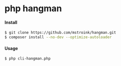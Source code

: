 # php hangman

#### Install
```sh
$ git clone https://github.com/mstroink/hangman.git
$ composer install --no-dev --optimize-autoloader
```

#### Usage
```
$ php cli-hangman.php
```
